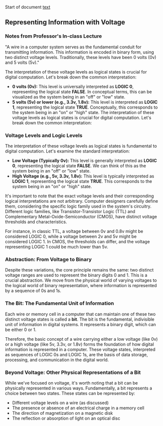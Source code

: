 Start of document [text](lect-1-v2.md)
## Representing Information with Voltage
### Notes from Professor's In-class Lecture
"A wire in a computer system serves as the fundamental conduit for transmitting information. This information is encoded in binary form, using two 
distinct voltage levels. Traditionally, these levels have been 0 volts (0v) and 5 volts (5v)."

The interpretation of these voltage levels as logical states is crucial for digital computation. Let's break down the common interpretation:

*   **0 volts (0v):** This level is universally interpreted as **LOGIC 0**, representing the logical state **FALSE**. In conceptual terms, this can be visualized as the system being in an "off" or "low" state.
*   **5 volts (5v) or lower (e.g., 3.3v, 1.8v):** This level is interpreted as **LOGIC 1**, representing the logical state **TRUE**. Conceptually, this corresponds to the system being in an "on" or "high" state.
The interpretation of these voltage levels as logical states is crucial for digital computation. Let's break down the common interpretation:
### Voltage Levels and Logic Levels

The interpretation of these voltage levels as logical states is fundamental to digital computation. Let's examine the standard interpretation:

*   **Low Voltage (Typically 0v):** This level is generally interpreted as **LOGIC 0**, representing the logical state **FALSE**. We can think of this as the system being in an "off" or "low" state.
*   **High Voltage (e.g., 5v, 3.3v, 1.8v):** This level is typically interpreted as **LOGIC 1**, representing the logical state **TRUE**. This corresponds to the system being in an "on" or "high" state.

It's important to note that the exact voltage levels and their corresponding logical interpretations are not arbitrary. Computer designers carefully define them, considering the specific logic family used in the system's circuitry. Different logic families, like Transistor-Transistor Logic (TTL) and Complementary Metal-Oxide-Semiconductor (CMOS), have distinct voltage thresholds and characteristics.

For instance, in classic TTL, a voltage between 0v and 0.8v might be considered LOGIC 0, while a voltage between 2v and 5v might be considered LOGIC 1. In CMOS, the thresholds can differ, and the voltage representing LOGIC 1 could be much lower than 5v.

### Abstraction: From Voltage to Binary

Despite these variations, the core principle remains the same: two distinct voltage ranges are used to represent the binary digits 0 and 1. This is a crucial abstraction. We move from the physical world of varying voltages to the logical world of binary representation, where information is represented by a sequence of 0s and 1s.

### The Bit: The Fundamental Unit of Information

Each wire or memory cell in a computer that can maintain one of these two distinct voltage states is called a **bit**. The bit is the fundamental, indivisible unit of information in digital systems. It represents a binary digit, which can be either 0 or 1.

Therefore, the basic concept of a wire carrying either a low voltage (like 0v) or a high voltage (like 5v, 3.3v, or 1.8v) forms the foundation of how digital information is represented in a computer. These voltage states, interpreted as sequences of LOGIC 0s and LOGIC 1s, are the basis of data storage, processing, and communication in the digital world.

### Beyond Voltage: Other Physical Representations of a Bit

While we've focused on voltage, it's worth noting that a bit can be physically represented in various ways. Fundamentally, a bit represents a choice between two states. These states can be represented by:

*   Different voltage levels on a wire (as discussed)
*   The presence or absence of an electrical charge in a memory cell
*   The direction of magnetization on a magnetic disk
*   The reflection or absorption of light on an optical disc
